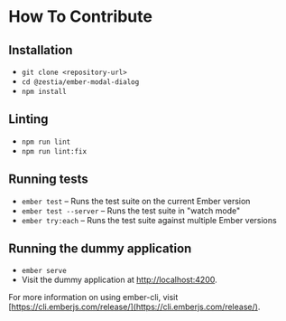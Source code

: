 # How To Contribute

## Installation

- `git clone <repository-url>`
- `cd @zestia/ember-modal-dialog`
- `npm install`

## Linting

- `npm run lint`
- `npm run lint:fix`

## Running tests

- `ember test` – Runs the test suite on the current Ember version
- `ember test --server` – Runs the test suite in "watch mode"
- `ember try:each` – Runs the test suite against multiple Ember versions

## Running the dummy application

- `ember serve`
- Visit the dummy application at [http://localhost:4200](http://localhost:4200).

For more information on using ember-cli, visit [https://cli.emberjs.com/release/](https://cli.emberjs.com/release/).
